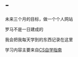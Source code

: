 # -
未来三个月的目标，做一个个人网站  

罗马不是一日建成的  

我会把我每天学到的东西记录在这里  

学习内容主要来自[CS自学指南](https://github.com/pkuflyingpig/cs-self-learning/)
